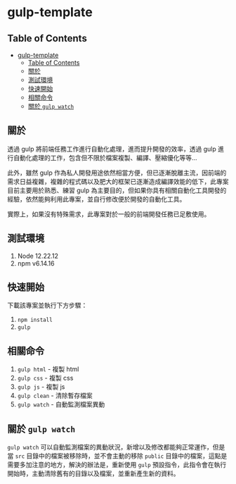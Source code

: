 # gulp-template

## Table of Contents

- [gulp-template](#gulp-template)
  - [Table of Contents](#table-of-contents)
  - [關於 ](#關於-)
  - [測試環境 ](#測試環境-)
  - [快速開始 ](#快速開始-)
  - [相關命令 ](#相關命令-)
  - [關於 `gulp watch`](#關於-gulp-watch)

## 關於 <a name = "about"></a>

透過 gulp 將前端任務工作進行自動化處理，進而提升開發的效率，透過 gulp 進行自動化處理的工作，包含但不限於檔案複製、編譯、壓縮優化等等...

此外，雖然 gulp 作為私人開發用途依然相當方便，但已逐漸脫離主流，因前端的需求日益複雜，複雜的程式碼以及肥大的框架已逐漸造成編譯效能的低下，此專案目前主要用於熟悉、練習 gulp 為主要目的，但如果你具有相關自動化工具開發的經驗，依然能夠利用此專案，並自行修改便於開發的自動化工具。

實際上，如果沒有特殊需求，此專案對於一般的前端開發任務已足敷使用。

## 測試環境 <a name = "test_enviroment"></a>

1. Node 12.22.12
2. npm v6.14.16

## 快速開始 <a name = "quick_start"></a>

下載該專案並執行下方步驟：

1. `npm install`
2. `gulp`


## 相關命令 <a name = "usage"></a>

1. `gulp html` - 複製 html
2. `gulp css` - 複製 css
3. `gulp js` - 複製 js
4. `gulp clean` - 清除暫存檔案
5. `gulp watch` - 自動監測檔案異動

## 關於 `gulp watch`

`gulp watch` 可以自動監測檔案的異動狀況，新增以及修改都能夠正常運作，但是當 `src` 目錄中的檔案被移除時，並不會主動的移除 `public` 目錄中的檔案，這點是需要多加注意的地方，解決的辦法是，重新使用 `gulp` 預設指令，此指令會在執行開始時，主動清除舊有的目錄以及檔案，並重新產生新的資料。